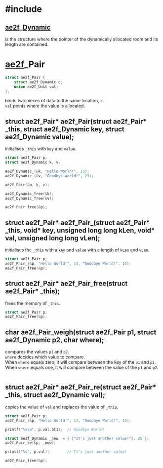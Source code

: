 # #include
## <a href="../Container.md#Dynamic">ae2f</a>_<a href="./Dynamic.md">Dynamic</a> <d id="_Dynamic"></d>
is the structure where the pointer of the dynamically allocated room and its length are contained.

# <a href="../Container.md">ae2f</a>_Pair <d id="_Pair"></d>
```c
struct ae2f_Pair {
	struct ae2f_Dynamic c;
	union ae2f_Unit val;
};
```
binds two pieces of data to the same location, `c`.  
`val` points where the value is allocated.

## struct ae2f_Pair* ae2f_Pair(struct ae2f_Pair* _this, struct ae2f_Dynamic key, struct ae2f_Dynamic value);
initialises `_this` with `key` and `value`.
```c
struct ae2f_Pair p;
struct ae2f_Dynamic k, v;

ae2f_Dynamic_(&k, "Hello World!", 15);
ae2f_Dynamic_(&v, "Goodbye World!", 23);

ae2f_Pair(&p, k, v);

ae2f_Dynamic_free(&k);
ae2f_Dynamic_free(&v);

ae2f_Pair_free(&p);
```

## struct ae2f_Pair* ae2f_Pair_(struct ae2f_Pair* _this, void* key, unsigned long long kLen, void* val, unsigned long long vLen);
initialises the `_this` with a `key` and `value` with a length of `kLen` and `vLen`.
```c
struct ae2f_Pair p;
ae2f_Pair_(&p, "Hello World!", 13, "Goodbye World!", 15);
ae2f_Pair_free(&p);
```

## struct ae2f_Pair* ae2f_Pair_free(struct ae2f_Pair* _this);
frees the memory of `_this`.
```c
struct ae2f_Pair p;
ae2f_Pair_free(&p);
```

## char ae2f_Pair_weigh(struct ae2f_Pair p1, struct ae2f_Dynamic p2, char where);
compares the values `p1` and `p2`.  
`where` decides which value to compare.  
When `where` equals zero, it will compare between the key of the `p1` and `p2`.  
When `where` equals one, it will compare between the value of the `p1` and `p2`.
```c

```

## struct ae2f_Pair* ae2f_Pair_re(struct ae2f_Pair* _this, struct ae2f_Dynamic val);
copies the value of `val` and replaces the value of `_this`.
```c
struct ae2f_Pair p;
ae2f_Pair_(&p, "Hello World!", 13, "Goodbye World!", 15);

printf("%s\n", p.val.bt1);	// Goodbye World!

struct ae2f_Dynamic _new  = { {"It's just another value!"}, 25 };
ae2f_Pair_re(&p, _new);

printf("%s", p.val);		// It's just another value!

ae2f_Pair_free(&p);
```